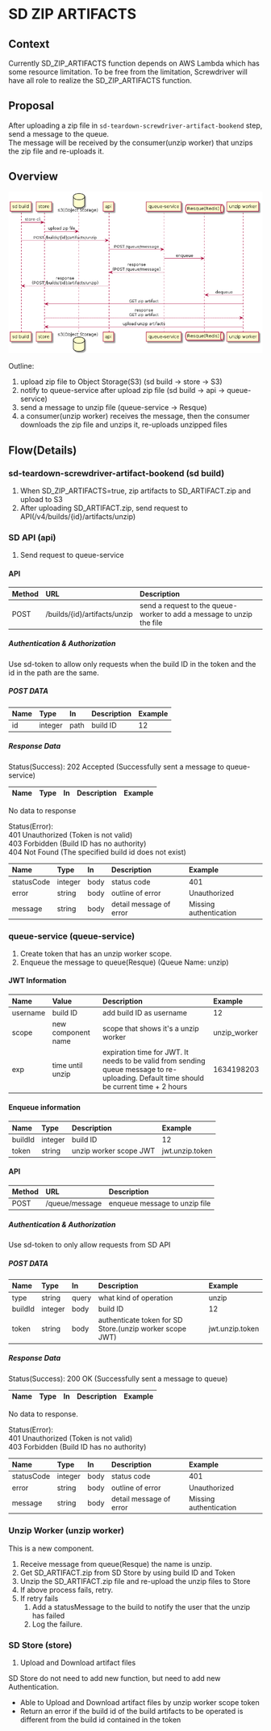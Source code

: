 # SD ZIP ARTIFACTS

## Context

Currently SD_ZIP_ARTIFACTS function depends on AWS Lambda which has some resource limitation. To be free from the limitation, Screwdriver will have all role to realize the SD_ZIP_ARTIFACTS function.

## Proposal

After uploading a zip file in `sd-teardown-screwdriver-artifact-bookend` step, send a message to the queue.  
The message will be received by the consumer(unzip worker) that unzips the zip file and re-uploads it.

## Overview

![image](diagrams/sd-zip-artifacts-overview.png)

Outline:

1. upload zip file to Object Storage(S3) (sd build -> store -> S3)  
1. notify to queue-service after upload zip file (sd build -> api -> queue-service)  
1. send a message to unzip file (queue-service -> Resque)  
1. a consumer(unzip worker) receives the message, then the consumer downloads the zip file and unzips it, re-uploads unzipped files 

## Flow(Details)

### sd-teardown-screwdriver-artifact-bookend (sd build)

1. When SD_ZIP_ARTIFACTS=true, zip artifacts to SD_ARTIFACT.zip and upload to S3
1. After uploading SD_ARTIFACT.zip, send request to API(/v4/builds/{id}/artifacts/unzip)

### SD API (api)

1. Send request to queue-service

#### API

|Method|URL|Description|
|:--|:--|:--|
|POST|/builds/{id}/artifacts/unzip|send a request to the queue-worker to add a message to unzip the file|

##### Authentication & Authorization

Use sd-token to allow only requests when the build ID in the token and the id in the path are the same.

##### POST DATA

|Name|Type|In|Description|Example|
|:--|:--|:--|:--|:--|
|id|integer|path|build ID|12|

##### Response Data

Status(Success): 202 Accepted (Successfully sent a message to queue-service)

|Name|Type|In|Description|Example|
|:--|:--|:--|:--|:--|

No data to response

Status(Error):  
401 Unauthorized (Token is not valid)  
403 Forbidden    (Build ID has no authority)  
404 Not Found    (The specified build id does not exist)  

|Name|Type|In|Description|Example|
|:--|:--|:--|:--|:--|
|statusCode|integer|body|status code|401|
|error|string|body|outline of error|Unauthorized|
|message|string|body|detail message of error|Missing authentication|

### queue-service (queue-service)

1. Create token that has an unzip worker scope.
1. Enqueue the message to queue(Resque) (Queue Name: unzip)

#### JWT Information

|Name|Value|Description|Example|
|:--|:--|:--|:--|
|username|build ID|add build ID as username|12|
|scope|new component name|scope that shows it's a unzip worker|unzip_worker|
|exp|time until unzip|expiration time for JWT. It needs to be valid from sending queue message to re-uploading. Default time should be current time + 2 hours|1634198203|

#### Enqueue information

|Name|Type|Description|Example|
|:--|:--|:--|:--|
|buildId|integer|build ID|12|
|token|string|unzip worker scope JWT|jwt.unzip.token|

#### API

|Method|URL|Description|
|:--|:--|:--|
|POST|/queue/message|enqueue message to unzip file|

##### Authentication & Authorization

Use sd-token to only allow requests from SD API

##### POST DATA

|Name|Type|In|Description|Example|
|:--|:--|:--|:--|:--|
|type|string|query|what kind of operation|unzip|
|buildId|integer|body|build ID|12|
|token|string|body|authenticate token for SD Store.(unzip worker scope JWT)|jwt.unzip.token|

##### Response Data

Status(Success): 200 OK (Successfully sent a message to queue)

|Name|Type|In|Description|Example|
|:--|:--|:--|:--|:--|

No data to response.

Status(Error):  
401 Unauthorized (Token is not valid)  
403 Forbidden    (Build ID has no authority)  

|Name|Type|In|Description|Example|
|:--|:--|:--|:--|:--|
|statusCode|integer|body|status code|401|
|error|string|body|outline of error|Unauthorized|
|message|string|body|detail message of error|Missing authentication|

### Unzip Worker (unzip worker)

This is a new component.

1. Receive message from queue(Resque) the name is unzip.
1. Get SD_ARTIFACT.zip from SD Store by using build ID and Token
1. Unzip the SD_ARTIFACT.zip file and re-upload the unzip files to Store
1. If above process fails, retry.
1. If retry fails
    1. Add a statusMessage to the build to notify the user that the unzip has failed
    1. Log the failure.

### SD Store (store)

1. Upload and Download artifact files

SD Store do not need to add new function, but need to add new Authentication.

- Able to Upload and Download artifact files by unzip worker scope token
- Return an error if the build id of the build artifacts to be operated is different from the build id contained in the token

